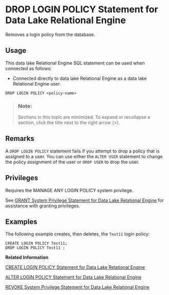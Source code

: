 <!-- loioa61cdea584f21015ac4bf1af4e15280c -->

# DROP LOGIN POLICY Statement for Data Lake Relational Engine

Removes a login policy from the database.



<a name="loioa61cdea584f21015ac4bf1af4e15280c__section_ovp_dvr_znb"/>

## Usage

This data lake Relational Engine SQL statement can be used when connected as follows:

-   Connected directly to data lake Relational Engine as a data lake Relational Engine user.



```
DROP LOGIN POLICY <policy-name>
```



> ### Note:  
> Sections in this topic are minimized. To expand or recollapse a section, click the title next to the right arrow \(*\>*\).



<a name="loioa61cdea584f21015ac4bf1af4e15280c__IQ_Usage"/>

## Remarks

A `DROP LOGIN POLICY` statement fails if you attempt to drop a policy that is assigned to a user. You can use either the `ALTER USER` statement to change the policy assignment of the user or `DROP USER` to drop the user.



<a name="loioa61cdea584f21015ac4bf1af4e15280c__IQ_Permissions"/>

## Privileges

Requires the MANAGE ANY LOGIN POLICY system privilege.

See [GRANT System Privilege Statement for Data Lake Relational Engine](grant-system-privilege-statement-for-data-lake-relational-engine-a3dfcb0.md) for assistance with granting privileges.



<a name="loioa61cdea584f21015ac4bf1af4e15280c__IQ_Examples"/>

## Examples

The following example creates, then deletes, the `Test11` login policy:

```
CREATE LOGIN POLICY Test11; 
DROP LOGIN POLICY Test11 ;
```

**Related Information**  


[CREATE LOGIN POLICY Statement for Data Lake Relational Engine](create-login-policy-statement-for-data-lake-relational-engine-a617f94.md "Creates a login policy in the database.")

[ALTER LOGIN POLICY Statement for Data Lake Relational Engine](alter-login-policy-statement-for-data-lake-relational-engine-a231c98.md "Changes existing login policies .")

[REVOKE System Privilege Statement for Data Lake Relational Engine](revoke-system-privilege-statement-for-data-lake-relational-engine-a3eadda.md "Removes specific system privileges from specific users and the right to administer the privilege.")

